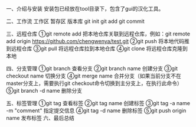 一、介绍与安装
	安装包已经放在tool目录下，包含了gui的汉化工具。

二、工作流
	工作区      暂存区    版本库
	git init   git add   git commit

三、远程仓库
	①git remote add 把本地仓库关联到远程仓库，例如：git remote add origin https://github.com/chengwenya/test.git
	②git push 将本地代码推到远程仓库
	③git pull 将远程仓库拉到本地仓库
	④git clone 将远程仓库克隆到本地

四、分支管理
	①git branch 查看分支
	②git branch name 创建分支
	③git checkout name 切换分支
	④git merge name 合并分支（如果当前分支不在master分支上，需要执行git checkout命令切换到主分支上，在执行此命令）
	⑤git branch -d name 删除分支

五、标签管理
	①git tag 查看标签
	②git tag name 创建标签
	③git tag -a name -m "comment" 指定提交信息
	④git tag -d name 删除标签
	⑤git push origin name 发布标签
六、最后总结
